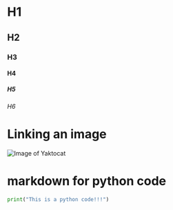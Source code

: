 # H1
## H2
### H3
#### H4
##### H5
###### H6

# Linking an image
![Image of Yaktocat](https://octodex.github.com/images/yaktocat.png)

# markdown for python code
```python
print("This is a python code!!!")
```
